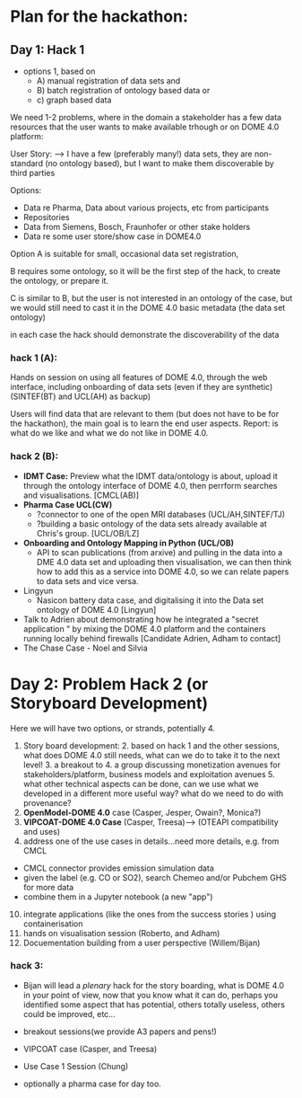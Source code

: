# Plan for the hackathon: 

## Day 1: Hack 1

- options 1, based on 
  - A) manual registration of data sets and 
  - B) batch registration of ontology based data or 
  - c) graph based data 



We need 1-2 problems, where in the domain a stakeholder has a few data resources that the user wants to make available trhough or on DOME 4.0 platform: 

User Story: --> I have a few (preferably many!) data sets, they are non-standard (no ontology based), but I want to make them discoverable by third parties 

Options: 
 - Data re Pharma, Data about various projects, etc from participants
 - Repositories
 - Data from Siemens, Bosch, Fraunhofer or other stake holders 
 - Data re some user store/show case in DOME4.0 

Option A is suitable for small, occasional data set registration, 

B requires some ontology, so it will be the first step of the hack, to create the ontology, or prepare it. 

C is similar to B, but the user is not interested in an ontology of the case, but we would still need to cast it in the 
DOME 4.0 basic metadata (the data set ontology)

in each case the hack should demonstrate the discoverability of the data 

### hack 1 (A): 
Hands on session on using all features of DOME 4.0, through the web interface, including onboarding of data sets (even if they are synthetic) (SINTEF(BT) and UCL(AH) as backup)

Users will find data that are relevant to them (but does not have to be for the hackathon), the main goal is to learn the end user aspects. Report: is what do we like and what we do not like in DOME 4.0. 
  
### hack 2 (B):
- **IDMT Case:** Preview what the IDMT data/ontology is about, upload it through the ontology interface of DOME 4.0, then perrform searches and visualisations. [CMCL(AB)]
- **Pharma Case UCL(CW)**
  - ?connector to one of the open MRI databases (UCL/AH,SINTEF/TJ)
  - ?building a basic ontology of the data sets already available at Chris's group. [UCL/OB/LZ]   
- **Onboarding and Ontology Mapping in Python (UCL/OB)**
  - API to scan publications (from arxive) and pulling in the data into a DME 4.0 data set and uploading then visualisation, we can then think how to add this as a service into DOME 4.0, so we can relate papers to data sets and vice versa.    
- Lingyun
  - Nasicon battery data case, and digitalising it into the Data set ontology of DOME 4.0 [Lingyun]
- Talk to Adrien about demonstrating how he integrated a "secret application " by mixing the DOME 4.0 platform and the containers running locally behind firewalls [Candidate Adrien, Adham to contact]
- The Chase Case - Noel and Silvia

# Day 2: Problem Hack 2 (or Storyboard Development)
Here we will have two options, or strands, potentially 4. 
1. Story board development:
   2. based on hack 1 and the other sessions, what does DOME 4.0 still needs, what can we do to take it to the next level!
   3. a breakout to 
      4. a group discussing monetization avenues for stakeholders/platform, business models and exploitation avenues
      5. what other technical aspects can be done, can we use what we developed in a different more useful way? what do we need to do with provenance?
6. **OpenModel-DOME 4.0** case (Casper, Jesper, Owain?, Monica?)
7. **VIPCOAT-DOME 4.0 Case** (Casper, Treesa)--> (OTEAPI compatibility and uses)
8. address one of the use cases in details...need more details, e.g. from CMCL
  * CMCL connector provides emission simulation data
  * given the label (e.g. CO or SO2), search Chemeo and/or Pubchem GHS for more data
  * combine them in a Jupyter notebook (a new "app")
10. integrate applications (like the ones from the success stories ) using containerisation 
11. hands on visualisation session (Roberto, and Adham)
12. Docuementation building from a user perspective (Willem/Bijan)


### hack 3: 
- Bijan will lead a *plenary* hack for the story boarding, what is DOME 4.0 in your point of view, now that you know what it can do, perhaps you identified some aspect that has potential, others totally useless, others could be improved, etc...
- breakout sessions(we provide A3 papers and pens!)

- VIPCOAT case (Casper, and Treesa)
- Use Case 1 Session (Chung)
- optionally a pharma case for day too. 
